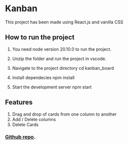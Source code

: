 # Kanban

This project has been made using React.js and vanilla CSS

## How to run the project

1. You need node version 20.10.0 to run the project.

2. Unzip the folder and run the project in vscode.

3. Navigate to the project directory
   cd kanban_board

4. Install dependecies
   npm install

5. Start the development server
   npm start

## Features

1. Drag and drop of cards from one column to another
2. Add / Delete columns
3. Delete Cards

### [Github repo](https://github.com/srishtigautam21/kanban-board).

